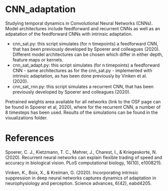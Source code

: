 # CNN_adaptation
Studying temporal dynamics in Convolutional Neural Networks (CNNs). Model architectures include feedforward and recurrent CNNs as well as an adpatation of the feedforward CNNs with intrinsic adaptation.

- cnn_sat.py: this script simulates (for n timepoints) a feedforward CNN, that has been previously developed by Spoerer and colleagues (2020). Different model architectures can be chosen which differ in either depth, feature maps or kernels.
- cnn_sat_adapt.py: this script simulates (for n timepoints) a feedforward CNN - same architectures as for the cnn_sat.py - implemented with intrinsic adaptation, as has been done previously by Vinken et al. (2020).
- cnn_sat_rnn.py: this script simulates a recurrent CNN, that has been previously developed by Spoerer and colleagues (2020).

Pretrained weights area available for all networks (link to the OSF page can be found in Spoerer et al, 2020), where for the recurrent CNN, a number of 8 timesteps has been used. Results of the simulations can be found in the visualizations folder.

# References
Spoerer, C. J., Kietzmann, T. C., Mehrer, J., Charest, I., & Kriegeskorte, N. (2020). Recurrent neural networks can explain flexible trading of speed and accuracy in biological vision. PLoS computational biology, 16(10), e1008215.

Vinken, K., Boix, X., & Kreiman, G. (2020). Incorporating intrinsic suppression in deep neural networks captures dynamics of adaptation in neurophysiology and perception. Science advances, 6(42), eabd4205.
